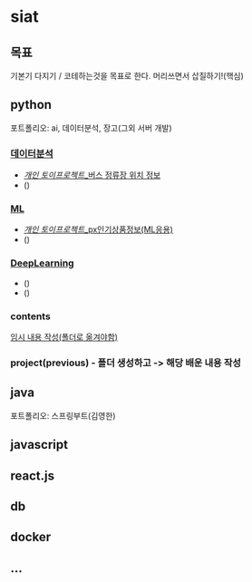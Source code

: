 # siat
## 목표
기본기 다지기 / 코테하는것을 목표로 한다. 머리쓰면서 삽질하기!(핵심)


## python
포트폴리오: ai, 데이터분석, 장고(그외 서버 개발)

### [데이터분석](https://github.com/davJ-star/profile/blob/main/README.md#%EB%8D%B0%EC%9D%B4%ED%84%B0%EB%B6%84%EC%84%9D)
- [*개인 토이프로젝트*_버스 정류장 위치 정보](https://colab.research.google.com/drive/1RfgzKaA7Oez4XBYShuPtOr087nOXNjFY?usp=drive_open#scrollTo=bT3I7uJ_pjz1)
- ()

### [ML](https://github.com/davJ-star/profile/blob/main/README.md#ml)
- [*개인 토이프로젝트*_px인기상품정보(ML응용)](https://colab.research.google.com/drive/1RfgzKaA7Oez4XBYShuPtOr087nOXNjFY?usp=drive_open#scrollTo=bT3I7uJ_pjz1)
- ()

### [DeepLearning](https://github.com/davJ-star/profile/blob/main/README.md#deeplearning)
- ()
- ()


### contents
[임시 내용 작성(폴더로 옮겨야함)](https://github.com/davJ-star/siat/blob/main/contents.md)


### project(previous) - 폴더 생성하고 -> 해당 배운 내용 작성


## java
포트폴리오: 스프링부트(김영한)

## javascript

## react.js

## db

## docker

## ...
